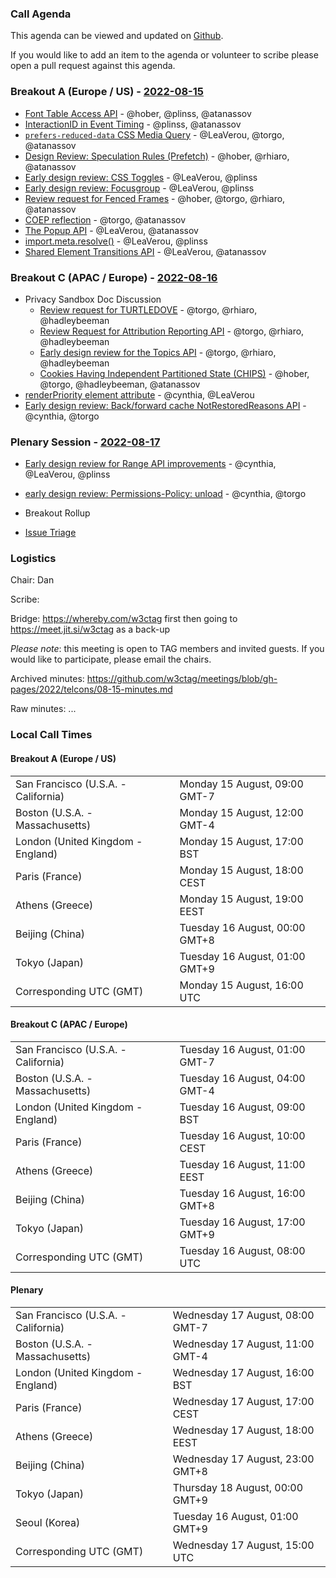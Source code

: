### Call Agenda

This agenda can be viewed and updated on [Github](https://github.com/w3ctag/meetings/blob/gh-pages/2022/telcons/08-15-agenda.md).

If you would like to add an item to the agenda or volunteer to scribe please open a pull request against this agenda.

### Breakout A (Europe / US) - [2022-08-15](https://www.timeanddate.com/worldclock/converter.html?iso=20220815T160000&p1=224&p2=43&p3=136&p4=195&p5=26&p6=33&p7=248&p8=235)

* [Font Table Access API](https://github.com/w3ctag/design-reviews/issues/400) - @hober, @plinss, @atanassov
* [InteractionID in Event Timing](https://github.com/w3ctag/design-reviews/issues/670) - @plinss, @atanassov
* [`prefers-reduced-data` CSS Media Query](https://github.com/w3ctag/design-reviews/issues/705) - @LeaVerou, @torgo, @atanassov
* [Design Review: Speculation Rules (Prefetch)](https://github.com/w3ctag/design-reviews/issues/721) - @hober, @rhiaro, @atanassov
* [Early design review: CSS Toggles](https://github.com/w3ctag/design-reviews/issues/730) - @LeaVerou, @plinss
* [Early design review: Focusgroup](https://github.com/w3ctag/design-reviews/issues/732) - @LeaVerou, @plinss
* [Review request for Fenced Frames](https://github.com/w3ctag/design-reviews/issues/735) - @hober, @torgo, @rhiaro, @atanassov
* [COEP reflection](https://github.com/w3ctag/design-reviews/issues/742) - @torgo, @atanassov
* [The Popup API](https://github.com/w3ctag/design-reviews/issues/743) - @LeaVerou, @atanassov
* [import.meta.resolve()](https://github.com/w3ctag/design-reviews/issues/746) - @LeaVerou, @plinss
* [Shared Element Transitions API](https://github.com/w3ctag/design-reviews/issues/748) - @LeaVerou, @atanassov

### Breakout C (APAC / Europe) - [2022-08-16](https://www.timeanddate.com/worldclock/converter.html?iso=20220816T080000&p1=224&p2=43&p3=136&p4=195&p5=26&p6=33&p7=248&p8=235)

* Privacy Sandbox Doc Discussion
  * [Review request for TURTLEDOVE](https://github.com/w3ctag/design-reviews/issues/723) - @torgo, @rhiaro, @hadleybeeman
  * [Review Request for Attribution Reporting API](https://github.com/w3ctag/design-reviews/issues/724) - @torgo, @rhiaro, @hadleybeeman
  * [Early design review for the Topics API](https://github.com/w3ctag/design-reviews/issues/726) - @torgo, @rhiaro, @hadleybeeman
  * [Cookies Having Independent Partitioned State (CHIPS)](https://github.com/w3ctag/design-reviews/issues/654) - @hober, @torgo, @hadleybeeman, @atanassov
* [renderPriority element attribute](https://github.com/w3ctag/design-reviews/issues/676) - @cynthia, @LeaVerou
* [Early design review: Back/forward cache NotRestoredReasons API](https://github.com/w3ctag/design-reviews/issues/739) - @cynthia, @torgo

### Plenary Session - [2022-08-17](https://www.timeanddate.com/worldclock/converter.html?iso=20220817T150000&p1=224&p2=43&p3=136&p4=195&p5=26&p6=33&p7=248&p8=235)

* [Early design review for Range API improvements](https://github.com/w3ctag/design-reviews/issues/725) - @cynthia, @LeaVerou, @plinss
* [early design review: Permissions-Policy: unload](https://github.com/w3ctag/design-reviews/issues/738) - @cynthia, @torgo

* Breakout Rollup
* [Issue Triage](https://github.com/w3ctag/design-reviews/issues?q=is%3Aissue+is%3Aopen+label%3A%22Progress%3A+untriaged%22)

### Logistics

Chair: Dan

Scribe:

Bridge: https://whereby.com/w3ctag first then going to https://meet.jit.si/w3ctag as a back-up

*Please note*: this meeting is open to TAG members and invited guests. If you would like to participate, please email the chairs.

Archived minutes: https://github.com/w3ctag/meetings/blob/gh-pages/2022/telcons/08-15-minutes.md

Raw minutes: ...


### Local Call Times

#### Breakout A (Europe / US)

<table>
<tr><td> San Francisco (U.S.A. - California) <td> Monday 15 August, 09:00 GMT-7</td></tr>
<tr><td> Boston (U.S.A. - Massachusetts) <td> Monday 15 August, 12:00 GMT-4</td></tr>
<tr><td> London (United Kingdom - England) <td> Monday 15 August, 17:00 BST</td></tr>
<tr><td> Paris (France) <td> Monday 15 August, 18:00 CEST</td></tr>
<tr><td> Athens (Greece) <td> Monday 15 August, 19:00 EEST</td></tr>
<tr><td> Beijing (China) <td> Tuesday 16 August, 00:00 GMT+8</td></tr>
<tr><td> Tokyo (Japan) <td> Tuesday 16 August, 01:00 GMT+9</td></tr>
<tr><td> Corresponding UTC (GMT) <td> Monday 15 August, 16:00 UTC</td></tr>
</table>

#### Breakout C (APAC / Europe)

<table>
<tr><td> San Francisco (U.S.A. - California) <td> Tuesday 16 August, 01:00 GMT-7</td></tr>
<tr><td> Boston (U.S.A. - Massachusetts) <td> Tuesday 16 August, 04:00 GMT-4</td></tr>
<tr><td> London (United Kingdom - England) <td> Tuesday 16 August, 09:00 BST</td></tr>
<tr><td> Paris (France) <td> Tuesday 16 August, 10:00 CEST</td></tr>
<tr><td> Athens (Greece) <td> Tuesday 16 August, 11:00 EEST</td></tr>
<tr><td> Beijing (China) <td> Tuesday 16 August, 16:00 GMT+8</td></tr>
<tr><td> Tokyo (Japan) <td> Tuesday 16 August, 17:00 GMT+9</td></tr>
<tr><td> Corresponding UTC (GMT) <td> Tuesday 16 August, 08:00 UTC</td></tr>
</table>

#### Plenary

<table>
<tr><td> San Francisco (U.S.A. - California) <td> Wednesday 17 August, 08:00 GMT-7</td></tr>
<tr><td> Boston (U.S.A. - Massachusetts) <td> Wednesday 17 August, 11:00 GMT-4</td></tr>
<tr><td> London (United Kingdom - England) <td> Wednesday 17 August, 16:00 BST</td></tr>
<tr><td> Paris (France) <td> Wednesday 17 August, 17:00 CEST</td></tr>
<tr><td> Athens (Greece) <td> Wednesday 17 August, 18:00 EEST</td></tr>
<tr><td> Beijing (China) <td> Wednesday 17 August, 23:00 GMT+8</td></tr>
<tr><td> Tokyo (Japan) <td> Thursday 18 August, 00:00 GMT+9</td></tr>
<tr><td> Seoul (Korea) <td> Tuesday 16 August, 01:00 GMT+9</td></tr>
<tr><td> Corresponding UTC (GMT) <td> Wednesday 17 August, 15:00 UTC</td></tr>
</table>
